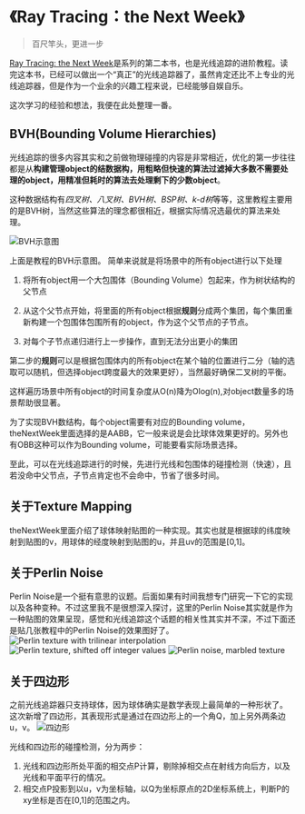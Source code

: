 # 《Ray Tracing：the Next Week》
>百尺竿头，更进一步

[Ray Tracing: the Next Week](https://raytracing.github.io/books/RayTracingTheNextWeek.html)是系列的第二本书，也是光线追踪的进阶教程。读完这本书，已经可以做出一个“真正”的光线追踪器了，虽然肯定还比不上专业的光线追踪器，但是作为一个业余的兴趣工程来说，已经能够自娱自乐。

这次学习的经验和想法，我便在此处整理一番。

## BVH(Bounding Volume Hierarchies)
光线追踪的很多内容其实和之前做物理碰撞的内容是非常相近，优化的第一步往往都是从**构建管理object的结数据构，用粗略但快速的算法过滤掉大多数不需要处理的object，用精准但耗时的算法去处理剩下的少数object**。

这种数据结构有*四叉树、八叉树、BVH树、BSP树、k-d树*等等，这里教程主要用的是BVH树，当然这些算法的理念都很相近，根据实际情况选最优的算法来处理。

![BVH示意图](https://raytracing.github.io/images/fig-2.01-bvol-hierarchy.jpg)

上面是教程的BVH示意图。
简单来说就是将场景中的所有object进行以下处理
1. 将所有object用一个大包围体（Bounding Volume）包起来，作为树状结构的父节点

2. 从这个父节点开始，将里面的所有object根据**规则**分成两个集团，每个集团重新构建一个包围体包围所有的object，作为这个父节点的子节点。

3. 对每个子节点递归进行上一步操作，直到无法分出更小的集团

第二步的**规则**可以是根据包围体内的所有object在某个轴的位置进行二分（轴的选取可以随机，但选择object跨度最大的效果更好），当然最好确保二叉树的平衡。

这样遍历场景中所有object的时间复杂度从O(n)降为Olog(n),对object数量多的场景帮助很显著。

为了实现BVH数结构，每个object需要有对应的Bounding volume，theNextWeek里面选择的是AABB，它一般来说是会比球体效果更好的。另外也有OBB这种可以作为Bounding volume，可能要看实际场景选择。

至此，可以在光线追踪进行的时候，先进行光线和包围体的碰撞检测（快速），且若没命中父节点，子节点肯定也不会命中，节省了很多时间。

## 关于Texture Mapping
theNextWeek里面介绍了球体映射贴图的一种实现。其实也就是根据球的纬度映射到贴图的v，用球体的经度映射到贴图的u，并且uv的范围是[0,1]。

## 关于Perlin Noise
Perlin Noise是一个挺有意思的议题。后面如果有时间我想专门研究一下它的实现以及各种变种。不过这里我不是很想深入探讨，这里的Perlin Noise其实就是作为一种贴图的效果呈现，感觉和光线追踪这个话题的相关性其实并不深，不过下面还是贴几张教程中的Perlin Noise的效果图好了。
![Perlin texture with trilinear interpolation](https://raytracing.github.io/images/img-2.10-perlin-trilerp.png)
![Perlin texture, shifted off integer values](https://raytracing.github.io/images/img-2.13-perlin-shift.png)
![Perlin noise, marbled texture](https://raytracing.github.io/images/img-2.15-perlin-marble.png)


## 关于四边形
之前光线追踪器只支持球体，因为球体确实是数学表现上最简单的一种形状了。
这次新增了四边形，其表现形式是通过在四边形上的一个角Q，加上另外两条边u，v。
![四边形](https://raytracing.github.io/images/fig-2.05-quad-def.jpg)

光线和四边形的碰撞检测，分为两步：
1. 光线和四边形所处平面的相交点P计算，剔除掉相交点在射线方向后方，以及光线和平面平行的情况。
2. 相交点P投影到以u，v为坐标轴，以Q为坐标原点的2D坐标系统上，判断P的xy坐标是否在[0,1]的范围之内。



